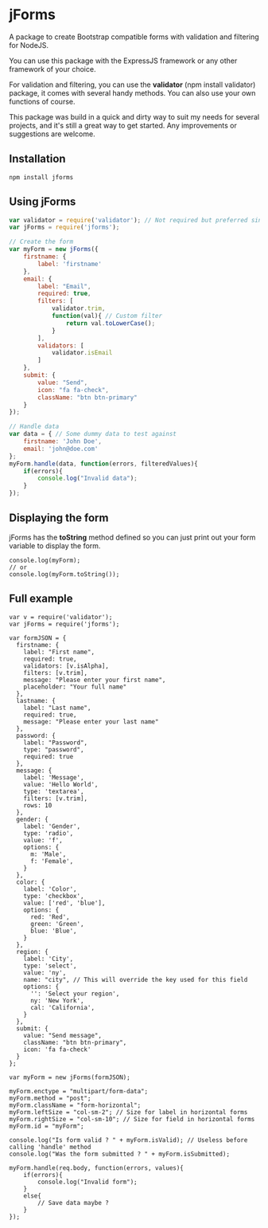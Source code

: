 # jForms

A package to create Bootstrap compatible forms with validation and filtering for NodeJS.

You can use this package with the ExpressJS framework or any other framework of your choice.

For validation and filtering, you can use the **validator** (npm install validator) package, it comes with several handy methods. You can also use your own functions of course.

This package was build in a quick and dirty way to suit my needs for several projects, and it's still a great way to get started. Any improvements or suggestions are welcome.

## Installation 


```
npm install jforms
```


## Using jForms


```javascript
var validator = require('validator'); // Not required but preferred since it comes with many validation functions
var jForms = require('jforms');

// Create the form
var myForm = new jForms({
	firstname: {
		label: 'firstname'
	},
	email: {
		label: "Email",
		required: true,
		filters: [
			validator.trim, 
			function(val){ // Custom filter
				return val.toLowerCase();
			}
		],
		validators: [
			validator.isEmail
		]
	},
	submit: {
		value: "Send",
		icon: "fa fa-check",
		className: "btn btn-primary"
	}
});

// Handle data
var data = { // Some dummy data to test against
	firstname: 'John Doe',
	email: 'john@doe.com'
};
myForm.handle(data, function(errors, filteredValues){
	if(errors){
		console.log("Invalid data");
	}
});
```

## Displaying the form
jForms has the **toString** method defined so you can just print out your form variable to display the form.

```
console.log(myForm);
// or
console.log(myForm.toString());
```


## Full example
```
var v = require('validator');
var jForms = require('jforms');

var formJSON = {
  firstname: {
    label: "First name",
    required: true,
    validators: [v.isAlpha],
    filters: [v.trim],
    message: "Please enter your first name",
    placeholder: "Your full name"
  },
  lastname: {
    label: "Last name",
    required: true,
    message: "Please enter your last name"
  },
  password: {
    label: "Password",
    type: "password",
    required: true
  },
  message: {
    label: 'Message',
    value: 'Hello World',
    type: 'textarea',
    filters: [v.trim],
    rows: 10
  },
  gender: {
    label: 'Gender',
    type: 'radio',
    value: 'f',
    options: {
      m: 'Male',
      f: 'Female',
    }
  },
  color: {
    label: 'Color',
    type: 'checkbox',
    value: ['red', 'blue'],
    options: {
      red: 'Red',
      green: 'Green',
      blue: 'Blue',
    }
  },
  region: {
    label: 'City',
    type: 'select',
    value: 'ny',
    name: "city", // This will override the key used for this field
    options: {
      '': 'Select your region',
      ny: 'New York',
      cal: 'California',
    }
  },
  submit: {
    value: "Send message",
    className: "btn btn-primary",
    icon: 'fa fa-check'
  }
};

var myForm = new jForms(formJSON);

myForm.enctype = "multipart/form-data";
myForm.method = "post";
myForm.className = "form-horizontal";
myForm.leftSize = "col-sm-2"; // Size for label in horizontal forms
myForm.rightSize = "col-sm-10"; // Size for field in horizontal forms
myForm.id = "myForm";

console.log("Is form valid ? " + myForm.isValid); // Useless before calling 'handle' method
console.log("Was the form submitted ? " + myForm.isSubmitted);

myForm.handle(req.body, function(errors, values){
	if(errors){
		console.log("Invalid form");
	}
	else{
		// Save data maybe ?
	}      
});



```
